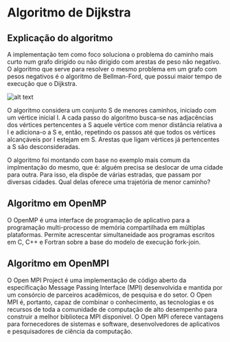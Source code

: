 # Algoritmo de Dijkstra
## Explicação do algoritmo
A implementação tem como foco soluciona o problema do caminho mais curto num grafo dirigido ou não dirigido com arestas de peso não negativo. O algoritmo que serve para resolver o mesmo problema em um grafo com pesos negativos é o algoritmo de Bellman-Ford, que possui maior tempo de execução que o Dijkstra.

![alt text](http://siddarthareddy.weebly.com/uploads/2/8/7/9/28799429/4999443.png?468)

O algoritmo considera um conjunto S de menores caminhos, iniciado com um vértice inicial I. A cada passo do algoritmo busca-se nas adjacências dos vértices pertencentes a S aquele vértice com menor distância relativa a I e adiciona-o a S e, então, repetindo os passos até que todos os vértices alcançáveis por I estejam em S. Arestas que ligam vértices já pertencentes a S são desconsideradas.

O algoritmo foi montando com base no exemplo mais comum da implmentação do mesmo, que é: alguém precisa se deslocar de uma cidade para outra. Para isso, ela dispõe de várias estradas, que passam por diversas cidades. Qual delas oferece uma trajetória de menor caminho?

## Algoritmo em OpenMP
O OpenMP é uma interface de programação de aplicativo para a programação multi-processo de memória compartilhada em múltiplas plataformas. Permite acrescentar simultaneidade aos programas escritos em C, C++ e Fortran sobre a base do modelo de execução fork-join.

## Algoritmo em OpenMPI
O Open MPI Project é uma implementação de código aberto da especificação Message Passing Interface (MPI) desenvolvida e mantida por um consórcio de parceiros acadêmicos, de pesquisa e do setor. O Open MPI é, portanto, capaz de combinar o conhecimento, as tecnologias e os recursos de toda a comunidade de computação de alto desempenho para construir a melhor biblioteca MPI disponível. O Open MPI oferece vantagens para fornecedores de sistemas e software, desenvolvedores de aplicativos e pesquisadores de ciência da computação.